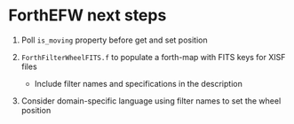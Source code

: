 ForthEFW next steps
===

1. Poll ```is_moving``` property before get and set position

2. ```ForthFilterWheelFITS.f``` to populate a forth-map with FITS keys for XISF files
	
	- Include filter names and specifications in the description
	
3. Consider domain-specific language using filter names to set the wheel position 
